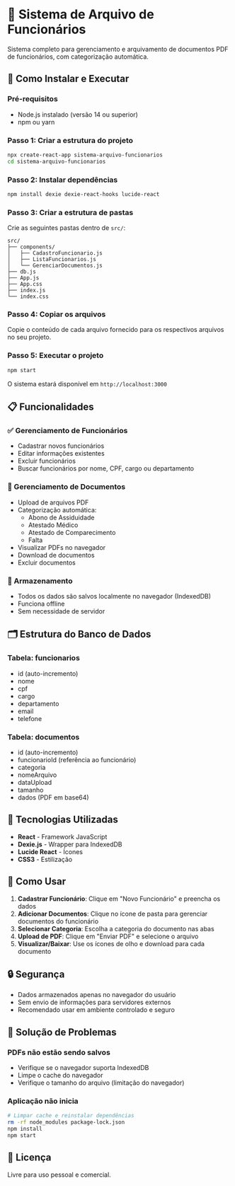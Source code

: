 # 📁 Sistema de Arquivo de Funcionários

Sistema completo para gerenciamento e arquivamento de documentos PDF de funcionários, com categorização automática.

## 🚀 Como Instalar e Executar

### Pré-requisitos
- Node.js instalado (versão 14 ou superior)
- npm ou yarn

### Passo 1: Criar a estrutura do projeto

```bash
npx create-react-app sistema-arquivo-funcionarios
cd sistema-arquivo-funcionarios
```

### Passo 2: Instalar dependências

```bash
npm install dexie dexie-react-hooks lucide-react
```

### Passo 3: Criar a estrutura de pastas

Crie as seguintes pastas dentro de `src/`:
```
src/
├── components/
│   ├── CadastroFuncionario.js
│   ├── ListaFuncionarios.js
│   └── GerenciarDocumentos.js
├── db.js
├── App.js
├── App.css
├── index.js
└── index.css
```

### Passo 4: Copiar os arquivos

Copie o conteúdo de cada arquivo fornecido para os respectivos arquivos no seu projeto.

### Passo 5: Executar o projeto

```bash
npm start
```

O sistema estará disponível em `http://localhost:3000`

## 📋 Funcionalidades

### ✅ Gerenciamento de Funcionários
- Cadastrar novos funcionários
- Editar informações existentes
- Excluir funcionários
- Buscar funcionários por nome, CPF, cargo ou departamento

### 📄 Gerenciamento de Documentos
- Upload de arquivos PDF
- Categorização automática:
  - Abono de Assiduidade
  - Atestado Médico
  - Atestado de Comparecimento
  - Falta
- Visualizar PDFs no navegador
- Download de documentos
- Excluir documentos

### 💾 Armazenamento
- Todos os dados são salvos localmente no navegador (IndexedDB)
- Funciona offline
- Sem necessidade de servidor

## 🗂️ Estrutura do Banco de Dados

### Tabela: funcionarios
- id (auto-incremento)
- nome
- cpf
- cargo
- departamento
- email
- telefone

### Tabela: documentos
- id (auto-incremento)
- funcionarioId (referência ao funcionário)
- categoria
- nomeArquivo
- dataUpload
- tamanho
- dados (PDF em base64)

## 🎨 Tecnologias Utilizadas

- **React** - Framework JavaScript
- **Dexie.js** - Wrapper para IndexedDB
- **Lucide React** - Ícones
- **CSS3** - Estilização

## 📝 Como Usar

1. **Cadastrar Funcionário**: Clique em "Novo Funcionário" e preencha os dados
2. **Adicionar Documentos**: Clique no ícone de pasta para gerenciar documentos do funcionário
3. **Selecionar Categoria**: Escolha a categoria do documento nas abas
4. **Upload de PDF**: Clique em "Enviar PDF" e selecione o arquivo
5. **Visualizar/Baixar**: Use os ícones de olho e download para cada documento

## 🔒 Segurança

- Dados armazenados apenas no navegador do usuário
- Sem envio de informações para servidores externos
- Recomendado usar em ambiente controlado e seguro

## 🐛 Solução de Problemas

### PDFs não estão sendo salvos
- Verifique se o navegador suporta IndexedDB
- Limpe o cache do navegador
- Verifique o tamanho do arquivo (limitação do navegador)

### Aplicação não inicia
```bash
# Limpar cache e reinstalar dependências
rm -rf node_modules package-lock.json
npm install
npm start
```

## 📄 Licença

Livre para uso pessoal e comercial.
